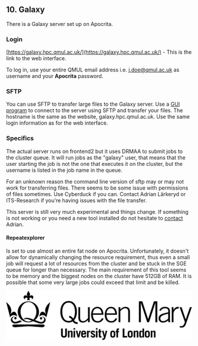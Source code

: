 ## 10. Galaxy
There is a Galaxy server set up on Apocrita. 

### Login
[https://galaxy.hpc.qmul.ac.uk/](https://galaxy.hpc.qmul.ac.uk/) - This is the link to the web interface. 

To log in, use your entire QMUL email address i.e. j.doe@qmul.ac.uk as username and your **Apocrita** password. 

### SFTP
You can use SFTP to transfer large files to the Galaxy server. Use a [GUI program](1_6_copying_and_downloading_files.md) to connect to the server using SFTP and transfer your files. The hostname is the same as the website, galaxy.hpc.qmul.ac.uk. Use the same login information as for the web interface. 

### Specifics
The actual server runs on frontend2 but it uses DRMAA to submit jobs to the cluster queue. It will run jobs as the "galaxy" user, that means that the user starting the job is not the one that executes it on the cluster, but the username is listed in the job name in the queue.

For an unknown reason the command line version of sftp may or may not work for transferring files. There seems to be some issue with permissions of files sometimes. Use Cyberduck if you can. Contact Adrian Lärkeryd or ITS-Research if you're having issues with the file transfer.

This server is still very much experimental and things change. If something is not working or you need a new tool installed do not hesitate to [contact](3_0_contact.md) Adrian.

#### Repeatexplorer
Is set to use almost an entire fat node on Apocrita. Unfortunately, it doesn't allow for dynamically changing the resource requirement, thus even a small job will request a lot of resources from the cluster and be stuck in the SGE queue for longer than necessary. The main requirement of this tool seems to be memory and the biggest nodes on the cluster have 512GB of RAM. It is possible that some very large jobs could exceed that limit and be killed.

![QMUL logo](./img/qmul_logo.png)